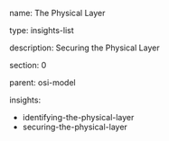 name: The Physical Layer

type: insights-list

description: Securing the Physical Layer

section: 0

parent: osi-model

insights:
  - identifying-the-physical-layer
  - securing-the-physical-layer

